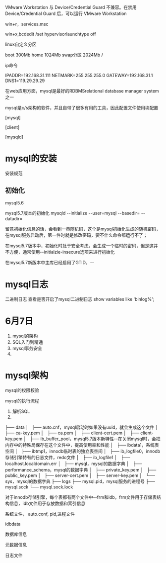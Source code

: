 
VMware Workstation 与 Device/Credential Guard 不兼容。在禁用 Device/Credential Guard 后，可以运行 VMware Workstation



win+r，services.msc

win+x,bcdedit /set hypervisorlaunchtype off


linux自定义分区



boot 300Mb
home 1024Mb
swap分区 2024Mb
/



ip命令


IPADDR=192.168.31.111
NETMARK=255.255.255.0
GATEWAY=192.168.31.1
DNS1=119.29.29.29





在web应用方面，mysql是最好的RDBMSrelational database manager system之一




mysql是c/s架构的软件，并且自带了很多有用的工具，因此配置文件使用块配置

[mysql]


[client]


[mysqld]





# mysql的安装




安装规范




## 初始化

mysql5.6

mysql5.7版本的初始化
mysqld --initialize --user=mysql --basedir= --datadir=

留意初始化信息的话，会看到一串随机码，这个是mysql初始化生成的随机密码，在mysql服务启动后，第一件时就是修改密码，要不什么命令都运行不了；




在mysql5.7版本中，初始化时处于安全考虑，会生成一个临时的密码，但是这并不方便，通常使用--initialzie-insecure选项来进行初始化


在mysql5.7新版本中主库已经启用了GTID，--









# mysql日志


二进制日志
查看是否开启了mysql二进制日志
show variables like 'binlog%';










# 6月7日
1. mysql的架构
2. SQL入门到精通
3. mysql事务安全
4. 



# mysql架构


mysql的权限校验


mysql的执行流程
1. 解析SQL
2. 





├── data
│   ├── auto.cnf，mysql启动时如果没有uuid，就会生成这个文件
│   ├── ca-key.pem
│   ├── ca.pem
│   ├── client-cert.pem
│   ├── client-key.pem
│   ├── ib_buffer_pool，mysql5.7版本新特性--在关闭mysql时，会把内存中的特殊局保存在这个文件中，提高使用率和性能
│   ├── ibdata1，系统表空间
│   ├── ibtmp1，innodb临时表的独立表空间
│   ├── ib_logfile0，innodb存储引擎特有的日志文件，redo文件
│   ├── ib_logfile1
│   ├── localhost.localdomain.err
│   ├── mysql，mysql的数据字典
│   ├── performance_schema，mysql的数据字典
│   ├── private_key.pem
│   ├── public_key.pem
│   ├── server-cert.pem
│   ├── server-key.pem
│   └── sys，mysql的数据字典
├── logs
├── mysql.pid，mysql服务的进程号
├── mysql.sock
└── mysql.sock.lock





对于innodb存储引擎，每个表都有两个文件中--frm和idb，frm文件用于存储表结构信息，idb文件用于存放数据和索引信息




系统文件，
auto.conf,
pid,进程文件

idbdata


数据库信息




元数据信息




日志文件





